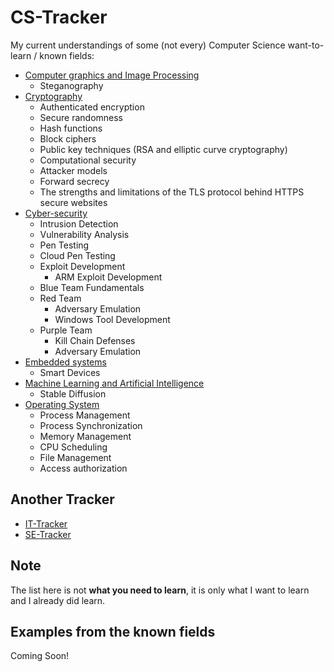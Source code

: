 # CS-Tracker

My current understandings of some (not every) Computer Science want-to-learn / known fields:

- [Computer graphics and Image Processing](#)
  - Steganography
- [Cryptography](#)
  - Authenticated encryption
  - Secure randomness
  - Hash functions
  - Block ciphers
  - Public key techniques (RSA and elliptic curve cryptography)
  - Computational security
  - Attacker models
  - Forward secrecy
  - The strengths and limitations of the TLS protocol behind HTTPS secure websites
- [Cyber-security](#)
  - Intrusion Detection
  - Vulnerability Analysis
  - Pen Testing
  - Cloud Pen Testing
  - Exploit Development
    - ARM Exploit Development
  - Blue Team Fundamentals
  - Red Team 
    - Adversary Emulation
    - Windows Tool Development
  - Purple Team
    - Kill Chain Defenses
    - Adversary Emulation
- [Embedded systems](#)
  - Smart Devices
- [Machine Learning and Artificial Intelligence](#)
  - Stable Diffusion
- [Operating System](#)
  - Process Management
  - Process Synchronization
  - Memory Management
  - CPU Scheduling
  - File Management
  - Access authorization

## Another Tracker

- [IT-Tracker](https://github.com/fzn0x/IT-Tracker)
- [SE-Tracker](https://github.com/fzn0x/SE-Tracker)

## Note

The list here is not **what you need to learn**, it is only what I want to learn and I already did learn.

## Examples from the known fields

Coming Soon!
